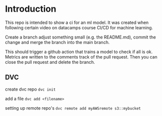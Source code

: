 # Introduction

This repo is intended to show a ci for an ml model. It was created when following certain video on datacamps course CI/CD for machine learning.

Create a branch adjust something small (e.g. the README.md), commit the change and merge the branch into the main branch. 

This should trigger a github action that trains a model to check if all is ok. Metrics are written to the comments track of the pull request. Then you can close the pull request and delete the branch.

## DVC

create dvc repo
`dvc init`

add a file 
`dvc add <filename>`

setting up remote repo's 
`dvc remote add myAWSremote s3::mybucket`


